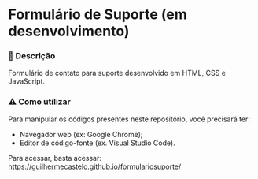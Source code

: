 # Formulário de Suporte (em desenvolvimento)

### 📌 Descrição
Formulário de contato para suporte desenvolvido em HTML, CSS e JavaScript.

### ⚠ Como utilizar
Para manipular os códigos presentes neste repositório, você precisará ter:

- Navegador web (ex: Google Chrome);
- Editor de código-fonte (ex. Visual Studio Code).

Para acessar, basta acessar:
<https://guilhermecastelo.github.io/formulariosuporte/>